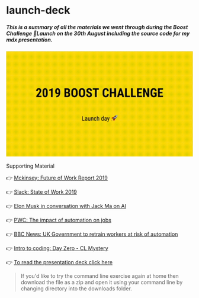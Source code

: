 # launch-deck

##### This is a summary of all the materials we went through during the Boost Challenge 🚀Launch on the 30th August including the source code for my mdx presentation.

![Deck gif](https://github.com/bradlead/launch-deck/blob/master/images/boost.gif "Boost Gif")

Supporting Material

👉 [Mckinsey: Future of Work Report 2019](https://www.mckinsey.com/featured-insights/future-of-work "Mckinsey Report")

👉 [Slack: State of Work 2019](https://slack.com/intl/en-gb/state-of-work "Slack: State of Work")

👉 [Elon Musk in conversation with Jack Ma on AI](https://www.youtube.com/watch?v=f3lUEnMaiAU "Elon on AI")

👉 [PWC: The impact of automation on jobs](https://www.pwc.co.uk/services/economics-policy/insights/the-impact-of-automation-on-jobs.html "PWC automation impact")

👉 [BBC News: UK Government to retrain workers at risk of automation](https://www.bbc.co.uk/news/business-49019390 "BBC News")

👉 [Intro to coding: Day Zero - CL Mystery](https://github.com/veltman/clmystery "The command line murders")

👉 [To read the presentation deck click here](https://github.com/bradlead/launch-deck/blob/master/deck.mdx "Deck.mdx")  


> If you'd like to try the command line exercise again at home then download the file as a zip and open it using your command line by changing directory into the downloads folder.
